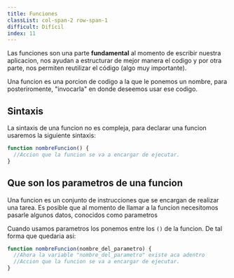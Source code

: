 ```yaml
---
title: Funciones
classList: col-span-2 row-span-1
difficult: Difícil
index: 11
---
```


Las funciones son una parte **fundamental** al momento de escribir nuestra aplicacion, nos ayudan a estructurar de mejor manera el codigo y por otra parte, nos permiten reutilizar el código (algo muy importante).

Una funcion es una porcion de codigo a la que le ponemos un nombre, para posteriromente, "invocarla" en donde deseemos usar ese codigo.

## Sintaxis

La sintaxis de una funcion no es compleja, para declarar una funcion usaremos la siguiente sintaxis:

```js
function nombreFuncion() {
  //Accion que la funcion se va a encargar de ejecutar.
}
```

## Que son los parametros de una funcion

Una funcion es un conjunto de instrucciones que se encargan de realizar una tarea. Es posible que al momento de llamar a la funcion necesitomos pasarle algunos datos, conocidos como parametros

Cuando usamos parametros los ponemos entre los `()` de la funcion. De tal forma que quedaria asi:

```js
function nombreFuncion(nombre_del_parametro) {
  //Ahora la variable "nombre_del_parametro" existe aca adentro
  //Accion que la funcion se va a encargar de ejecutar.
}
```
